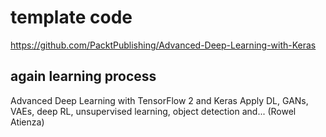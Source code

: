 # template code
https://github.com/PacktPublishing/Advanced-Deep-Learning-with-Keras

## again learning process 
Advanced Deep Learning with TensorFlow 2 and Keras Apply DL, GANs, VAEs, deep RL, unsupervised learning, object detection and... (Rowel Atienza)